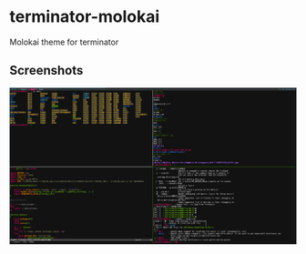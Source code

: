 terminator-molokai
==================

Molokai theme for terminator

## Screenshots

![img](screenshots/screenshot00.png)
